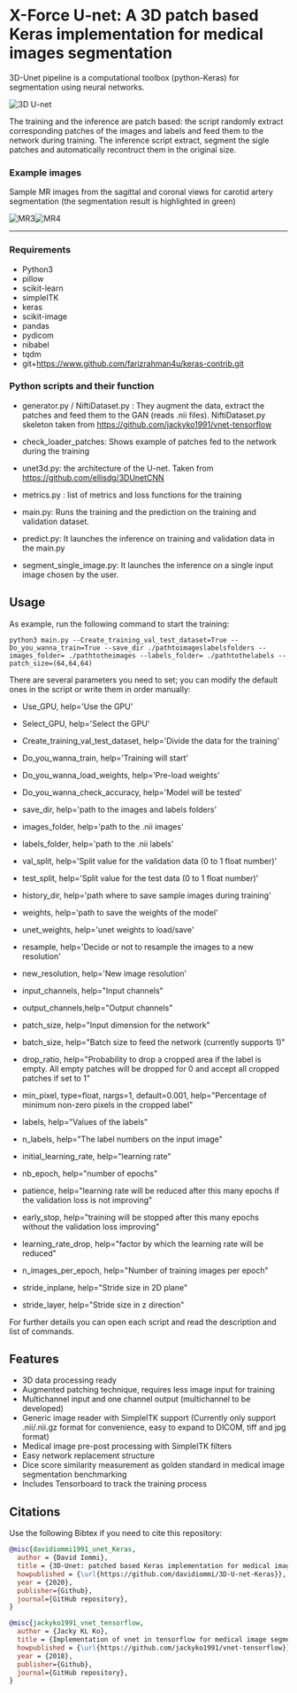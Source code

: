 # X-Force U-net: A 3D patch based Keras implementation for medical images segmentation

3D-Unet pipeline is a computational toolbox (python-Keras) for segmentation using neural networks. 

![3D U-net](images/X-force-logo.png)

The training and the inference are patch based: the script randomly extract corresponding patches of the images and labels and feed them to the network during training.
The inference script extract, segment the sigle patches and automatically recontruct them in the original size.

### Example images

Sample MR images from the sagittal and coronal views for carotid artery segmentation (the segmentation result is highlighted in green)

![MR3](images/3.JPG)![MR4](images/4.JPG)
*******************************************************************************

### Requirements
- Python3
- pillow
- scikit-learn
- simpleITK
- keras
- scikit-image
- pandas
- pydicom
- nibabel
- tqdm
- git+https://www.github.com/farizrahman4u/keras-contrib.git

### Python scripts and their function

- generator.py / NiftiDataset.py : They augment the data, extract the patches and feed them to the GAN (reads .nii files). NiftiDataset.py
  skeleton taken from https://github.com/jackyko1991/vnet-tensorflow

- check_loader_patches: Shows example of patches fed to the network during the training  

- unet3d.py: the architecture of the U-net. Taken from https://github.com/ellisdg/3DUnetCNN

- metrics.py : list of metrics and loss functions for the training

- main.py: Runs the training and the prediction on the training and validation dataset.

- predict.py: It launches the inference on training and validation data in the main.py

- segment_single_image.py: It launches the inference on a single input image chosen by the user.

## Usage
As example, run the following command to start the training:
```console
python3 main.py --Create_training_val_test_dataset=True --Do_you_wanna_train=True --save_dir ./pathtoimageslabelsfolders --images_folder= ./pathtotheimages --labels_folder= ./pathtothelabels --patch_size=(64,64,64)
```
There are several parameters you need to set; you can modify the default ones in the script or write them in order manually:

- Use_GPU, help='Use the GPU'
- Select_GPU, help='Select the GPU'
- Create_training_val_test_dataset, help='Divide the data for the training'
- Do_you_wanna_train, help='Training will start'
- Do_you_wanna_load_weights, help='Pre-load weights'
- Do_you_wanna_check_accuracy, help='Model will be tested'
- save_dir, help='path to the images and labels folders'
- images_folder, help='path to the .nii images'
- labels_folder, help='path to the .nii labels'
- val_split, help='Split value for the validation data (0 to 1 float number)'
- test_split, help='Split value for the test data (0 to 1 float number)'
- history_dir, help='path where to save sample images during training'
- weights, help='path to save the weights of the model'
- unet_weights, help='unet weights to load/save'

- resample, help='Decide or not to resample the images to a new resolution'
- new_resolution, help='New image resolution'
- input_channels, help="Input channels"
- output_channels,help="Output channels"
- patch_size, help="Input dimension for the network"
- batch_size, help="Batch size to feed the network (currently supports 1)"
- drop_ratio, help="Probability to drop a cropped area if the label is empty. All empty patches will be dropped for 0 and accept all cropped patches if set to 1"
- min_pixel, type=float, nargs=1, default=0.001, help="Percentage of minimum non-zero pixels in the cropped label"
- labels, help="Values of the labels"
- n_labels, help="The label numbers on the input image"
- initial_learning_rate, help="learning rate"
- nb_epoch, help="number of epochs"
- patience, help="learning rate will be reduced after this many epochs if the validation loss is not improving"
- early_stop, help="training will be stopped after this many epochs without the validation loss improving"
- learning_rate_drop, help="factor by which the learning rate will be reduced"
- n_images_per_epoch, help="Number of training images per epoch"

- stride_inplane, help="Stride size in 2D plane"
- stride_layer, help="Stride size in z direction"

For further details you can open each script and read the description and list of commands.

## Features
- 3D data processing ready
- Augmented patching technique, requires less image input for training
- Multichannel input and one channel output (multichannel to be developed)
- Generic image reader with SimpleITK support (Currently only support .nii/.nii.gz format for convenience, easy to expand to DICOM, tiff and jpg format)
- Medical image pre-post processing with SimpleITK filters
- Easy network replacement structure
- Dice score similarity measurement as golden standard in medical image segmentation benchmarking
- Includes Tensorboard to track the training process

## Citations
Use the following Bibtex if you need to cite this repository:
```bibtex
@misc{davidiommi1991_unet_Keras,
  author = {David Iommi},
  title = {3D-Unet: patched based Keras implementation for medical images segmentation},
  howpublished = {\url{https://github.com/davidiommi/3D-U-net-Keras}},
  year = {2020},
  publisher={Github},
  journal={GitHub repository},
}

@misc{jackyko1991_vnet_tensorflow,
  author = {Jacky KL Ko},
  title = {Implementation of vnet in tensorflow for medical image segmentation},
  howpublished = {\url{https://github.com/jackyko1991/vnet-tensorflow}},
  year = {2018},
  publisher={Github},
  journal={GitHub repository},
}
